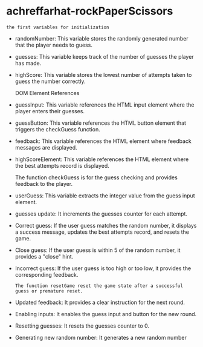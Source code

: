 # achreffarhat-rockPaperScissors
    the first variables for initialization
- randomNumber: This variable stores the randomly generated number that the player needs to guess.
- guesses: This variable keeps track of the number of guesses the player has made.
- highScore: This variable stores the lowest number of attempts taken to guess the number correctly.

     DOM Element References
- guessInput: This variable references the HTML input element where the player enters their guesses.
- guessButton: This variable references the HTML button element that triggers the checkGuess function.
- feedback: This variable references the HTML element where feedback messages are displayed.
- highScoreElement: This variable references the HTML element where the best attempts record is displayed.

     The function checkGuess is for the guess checking and provides feedback to the player.
- userGuess: This variable extracts the integer value from the guess input element.
- guesses update: It increments the guesses counter for each attempt.
- Correct guess: If the user guess matches the random number, it displays a success message, updates the best attempts record, and resets the game.
- Close guess: If the user guess is within 5 of the random number, it provides a "close" hint.
- Incorrect guess: If the user guess is too high or too low, it provides the corresponding feedback.

      The function resetGame reset the game state after a successful guess or premature reset.

- Updated feedback: It provides a clear instruction for the next round.
- Enabling inputs: It enables the guess input and button for the new round.
- Resetting guesses: It resets the guesses counter to 0.
- Generating new random number: It generates a new random number
